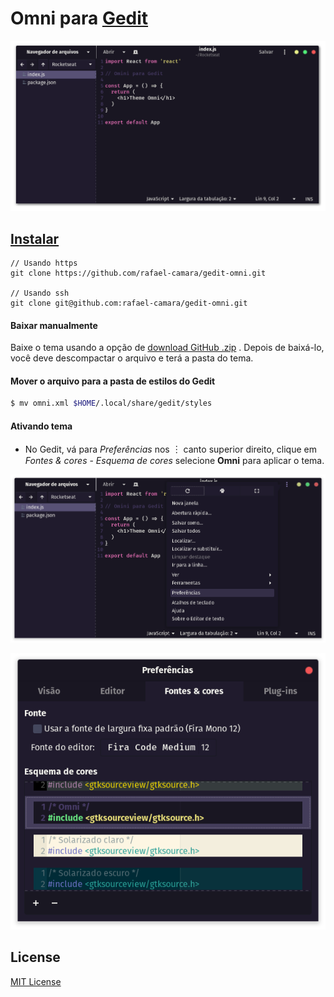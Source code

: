 # Omni para [Gedit](https://wiki.gnome.org/Apps/Gedit)

![Screenshot](./screenshot.png)

## [Instalar](./INSTALL.md)

```
// Usando https
git clone https://github.com/rafael-camara/gedit-omni.git

// Usando ssh
git clone git@github.com:rafael-camara/gedit-omni.git
```

#### Baixar manualmente

Baixe o tema usando a opção de [download GitHub .zip](https://github.com/rafael-camara/gedit-omni/archive/master.zip) . Depois de baixá-lo, você deve descompactar o arquivo e terá a pasta do tema.

#### Mover o arquivo para a pasta de estilos do Gedit

```bash
$ mv omni.xml $HOME/.local/share/gedit/styles
```

#### Ativando tema

* No Gedit, vá para *Preferências* nos ︙ canto superior direito, clique em *Fontes & cores* - *Esquema de cores* selecione **Omni** para aplicar o tema.

![Preferências](./img1.png)

![Tema](./img2.png)

## License

[MIT License](./LICENSE)
